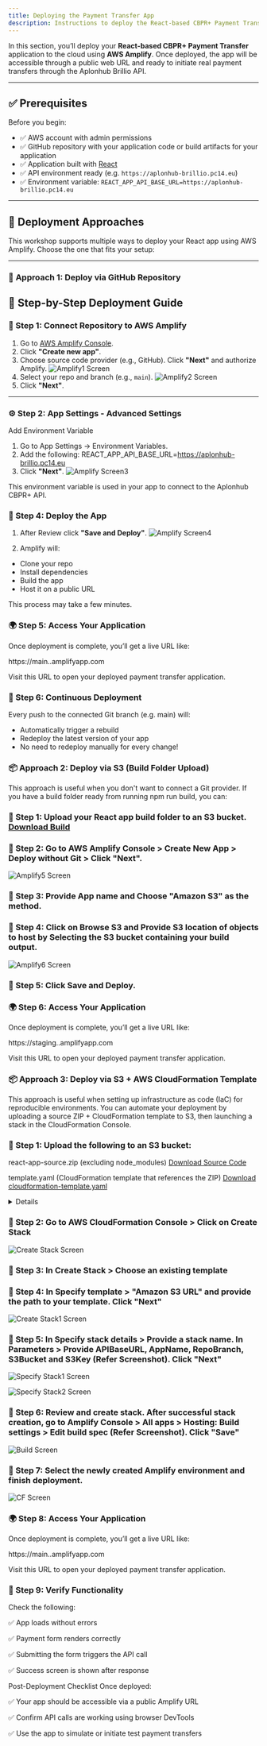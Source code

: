 ```yaml
---
title: Deploying the Payment Transfer App
description: Instructions to deploy the React-based CBPR+ Payment Transfer app using AWS Amplify.
---
```


In this section, you’ll deploy your **React-based CBPR+ Payment Transfer** application to the cloud using **AWS Amplify**. Once deployed, the app will be accessible through a public web URL and ready to initiate real payment transfers through the Aplonhub Brillio API.

---

## ✅ Prerequisites

Before you begin:

- ✅ AWS account with admin permissions
- ✅ GitHub repository with your application code or build artifacts for your application
- ✅ Application built with [React](https://reactjs.org/)
- ✅ API environment ready (e.g. `https://aplonhub-brillio.pc14.eu`)
- ✅ Environment variable: `REACT_APP_API_BASE_URL=https://aplonhub-brillio.pc14.eu`

---

## 🧭 Deployment Approaches

This workshop supports multiple ways to deploy your React app using AWS Amplify. Choose the one that fits your setup:

---

### 🔗 **Approach 1: Deploy via GitHub Repository**

## 🧭 Step-by-Step Deployment Guide

### 🔗 Step 1: Connect Repository to AWS Amplify

1. Go to [AWS Amplify Console](https://console.aws.amazon.com/amplify/home).
2. Click **"Create new app"**.
3. Choose source code provider (e.g., GitHub). Click **"Next"** and authorize Amplify.
   ![Amplify1 Screen](/static/images/amplify1-screen.png)
4. Select your repo and branch (e.g., `main`).
   ![Amplify2 Screen](/static/images/amplify2-screen.png)
5. Click **"Next"**.

---

### ⚙️ Step 2: App Settings - Advanced Settings

Add Environment Variable

1. Go to App Settings → Environment Variables.
2. Add the following:
   REACT_APP_API_BASE_URL=https://aplonhub-brillio.pc14.eu
3. Click **"Next"**.
   ![Amplify Screen3](/static/images/amplify3-screen.png)

This environment variable is used in your app to connect to the Aplonhub CBPR+ API.

### 🚀 Step 4: Deploy the App

1. After Review click **"Save and Deploy"**.
   ![Amplify Screen4](/static/images/amplify4-screen.png)

2. Amplify will:

- Clone your repo
- Install dependencies
- Build the app
- Host it on a public URL

This process may take a few minutes.

### 🌍 Step 5: Access Your Application

Once deployment is complete, you’ll get a live URL like:

https://main.<your-app-id>.amplifyapp.com

Visit this URL to open your deployed payment transfer application.

### 🔁 Step 6: Continuous Deployment

Every push to the connected Git branch (e.g. main) will:

- Automatically trigger a rebuild
- Redeploy the latest version of your app
- No need to redeploy manually for every change!

### 📦 **Approach 2: Deploy via S3 (Build Folder Upload)**

This approach is useful when you don't want to connect a Git provider. If you have a build folder ready from running npm run build, you can:

### 🔗 Step 1: Upload your React app build folder to an S3 bucket. [Download Build](/assets/build.zip)

### 🔗 Step 2: Go to AWS Amplify Console > Create New App > Deploy without Git > Click **"Next"**.

![Amplify5 Screen](/static/images/amplify5-screen.png)

### 🔗 Step 3: Provide App name and Choose "Amazon S3" as the method.

### 🔗 Step 4: Click on Browse S3 and Provide S3 location of objects to host by Selecting the S3 bucket containing your build output.

![Amplify6 Screen](/static/images/amplify6-screen.png)

### 🔗 Step 5: Click Save and Deploy.

### 🌍 Step 6: Access Your Application

Once deployment is complete, you’ll get a live URL like:

https://staging.<your-app-id>.amplifyapp.com

Visit this URL to open your deployed payment transfer application.

### 📦 **Approach 3: Deploy via S3 + AWS CloudFormation Template**

This approach is useful when setting up infrastructure as code (IaC) for reproducible environments. You can automate your deployment by uploading a source ZIP + CloudFormation template to S3, then launching a stack in the CloudFormation Console.

### 🔗 Step 1: Upload the following to an S3 bucket:

react-app-source.zip (excluding node_modules) [Download Source Code](/assets/source-code.zip)

template.yaml (CloudFormation template that references the ZIP) [Download cloudformation-template.yaml](/assets/cloudformation-template.yaml)

<details>

```yaml
AWSTemplateFormatVersion: "2010-09-09"
Description: >
  Create CodeCommit repo from S3, deploy to AWS Amplify, and inject an environment variable.

Parameters:
  AppName:
    Type: String
    Description: Name for the Amplify App and CodeCommit Repo

  S3Bucket:
    Type: String
    Description: The S3 bucket containing the ZIP archive

  S3Key:
    Type: String
    Description: The ZIP file key in the S3 bucket (e.g., my-app.zip)

  RepoBranch:
    Type: String
    Default: main
    Description: Name of the branch in CodeCommit

  APIBaseURL:
    Type: String
    Default: https://aplonhub-brillio.pc14.eu
    Description: Value of the environment variable (REACT_APP_API_BASE_URL)

Resources:
  AppRepository:
    Type: AWS::CodeCommit::Repository
    Properties:
      RepositoryName: !Ref AppName
      Code:
        S3:
          Bucket: !Ref S3Bucket
          Key: !Ref S3Key
        BranchName: !Ref RepoBranch

  AmplifyApp:
    Type: AWS::Amplify::App
    DependsOn: AppRepository
    Properties:
      Name: !Ref AppName
      Repository: !Sub https://git-codecommit.${AWS::Region}.amazonaws.com/v1/repos/${AppName}
      Platform: WEB
      BuildSpec: |
        version: 1
        frontend:
          phases:
            preBuild:
              commands:
                - npm ci
            build:
              commands:
                - echo "Building with MY_ENV_VAR=$MY_ENV_VAR"
                - npm run build
          artifacts:
            baseDirectory: build
            files:
              - '**/*'
          cache:
            paths:
              - node_modules/**/*
      EnvironmentVariables:
        - Name: REACT_APP_API_BASE_URL
          Value: !Ref APIBaseURL

  AmplifyBranch:
    Type: AWS::Amplify::Branch
    Properties:
      AppId: !GetAtt AmplifyApp.AppId
      BranchName: !Ref RepoBranch
      EnableAutoBuild: true

Outputs:
  AmplifyAppId:
    Description: The ID of the Amplify App
    Value: !GetAtt AmplifyApp.AppId

  AmplifyBranchName:
    Description: The name of the Amplify branch deployed
    Value: !Ref AmplifyBranch
```

</details>

### 🔗 Step 2: Go to AWS CloudFormation Console > Click on Create Stack

![Create Stack Screen](/static/images/create-stack.png)

### 🔗 Step 3: In Create Stack > Choose an existing template

### 🔗 Step 4: In Specify template > "Amazon S3 URL" and provide the path to your template. Click "Next"

![Create Stack1 Screen](/static/images/stack-step1.png)

### 🔗 Step 5: In Specify stack details > Provide a stack name. In Parameters > Provide APIBaseURL, AppName, RepoBranch, S3Bucket and S3Key (Refer Screenshot). Click "Next"

![Specify Stack1 Screen](/static/images/stack-step2.png)

![Specify Stack2 Screen](/static/images/stack-step3.png)

### 🔗 Step 6: Review and create stack. After successful stack creation, go to Amplify Console > All apps > Hosting: Build settings > Edit build spec (Refer Screenshot). Click "Save"

![Build Screen](/static/images/build-setting.png)

### 🔗 Step 7: Select the newly created Amplify environment and finish deployment.

![CF Screen](/static/images/cf-deployment.png)

### 🌍 Step 8: Access Your Application

Once deployment is complete, you’ll get a live URL like:

https://main.<your-app-id>.amplifyapp.com

Visit this URL to open your deployed payment transfer application.

### 🧪 Step 9: Verify Functionality

Check the following:

✅ App loads without errors

✅ Payment form renders correctly

✅ Submitting the form triggers the API call

✅ Success screen is shown after response

Post-Deployment Checklist
Once deployed:

✅ Your app should be accessible via a public Amplify URL

✅ Confirm API calls are working using browser DevTools

✅ Use the app to simulate or initiate test payment transfers

```

```
